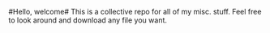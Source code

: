 #Hello, welcome#
This is a collective repo for all of my misc. stuff. Feel free to look around and download any file you want.
